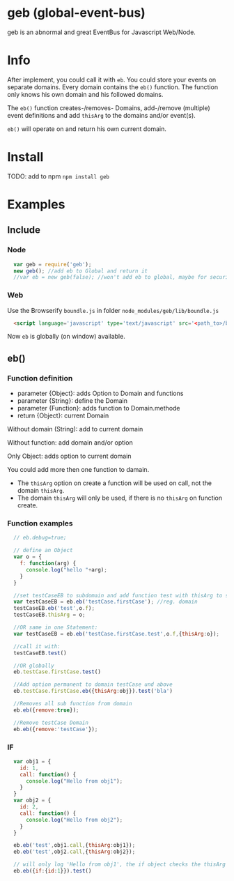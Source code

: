 # geb (global-event-bus)
geb is an abnormal and great EventBus for Javascript Web/Node.

# Info
After implement, you could call it with `eb`.
You could store your events on separate domains. Every domain contains the `eb()` function.
The function only knows his own domain and his followed domains.

The `eb()` function creates-/removes- Domains, add-/remove (multiple) event definitions and add `thisArg` to the domains and/or event(s).

`eb()` will operate on and return his own current domain.

# Install
TODO: add to npm
`npm install geb`
# Examples

## Include

### Node
```javascript
  var geb = require('geb');
  new geb(); //add eb to Global and return it
  //var eb = new geb(false); //won't add eb to global, maybe for security reasons.
```
### Web
Use the Browserify `boundle.js` in folder `node_modules/geb/lib/boundle.js`
```html
  <script language='javascript' type='text/javascript' src='<path_to>/boundle.js'></script>
```
Now `eb` is globally (on window) available.

## eb()

### Function definition
* parameter {Object}: adds Option to Domain and functions
* parameter {String}: define the Domain
* parameter {Function}: adds function to Domain.methode
* return {Object}: current Domain

Without domain (String): add to current domain

Without function: add domain and/or option

Only Object: adds option to current domain

You could add more then one function to damain.
* The `thisArg` option on create a function will be used on call, not the domain `thisArg`.
* The domain `thisArg` will only be used, if there is no `thisArg` on function create.

### Function examples
```javascript
  // eb.debug=true;

  // define an Object
  var o = {
    f: function(arg) {
      console.log("hello "+arg);
    }
  }

  //set testCaseEB to subdomain and add function test with thisArg to subdomain
  var testCaseEB = eb.eb('testCase.firstCase'); //reg. domain
  testCaseEB.eb('test',o.f);
  testCaseEB.thisArg = o;

  //OR same in one Statement:
  var testCaseEB = eb.eb('testCase.firstCase.test',o.f,{thisArg:o});

  //call it with:
  testCaseEB.test()

  //OR globally
  eb.testCase.firstCase.test()

  //Add option permanent to domain testCase und above
  eb.testCase.firstCase.eb({thisArg:obj}).test('bla')

  //Removes all sub function from domain
  eb.eb({remove:true});

  //Remove testCase Domain
  eb.eb({remove:'testCase'});
```

### IF
```javascript
  var obj1 = {
    id: 1,
    call: function() {
      console.log("Hello from obj1");
    }
  }
  var obj2 = {
    id: 2,
    call: function() {
      console.log("Hello from obj2");
    }
  }

  eb.eb('test',obj1.call,{thisArg:obj1});
  eb.eb('test',obj2.call,{thisArg:obj2});

  // will only log 'Hello from obj1', the if object checks the thisArg object
  eb.eb({if:{id:1}}).test()
```
